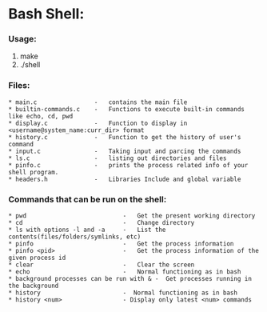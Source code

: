 # Bash Shell:

### Usage:
1. make
2. ./shell

### Files:
	* main.c 	            -	contains the main file
	* builtin-commands.c 	-	Functions to execute built-in commands like echo, cd, pwd
	* display.c 	        -	Function to display in <username@system_name:curr_dir> format
	* history.c 	        -	Function to get the history of user's command 
	* input.c 	            -	Taking input and parcing the commands 
	* ls.c 	                - 	listing out directories and files 
	* pinfo.c 	            -	prints the process related info of your shell program.
	* headers.h 	        - 	Libraries Include and global variable

### Commands that can be run on the shell:
	* pwd	                        -	Get the present working directory
	* cd                            -	Change directory
	* ls with options -l and -a     -	List the contents(files/folders/symlinks, etc)
	* pinfo             	        -	Get the process information
	* pinfo <pid>	                -	Get the process information of the given process id
	* clear	                        -	Clear the screen
    * echo                          -   Normal functioning as in bash
	* background processes can be run with & -	Get processes running in the background
    * history                       -  Normal functioning as in bash
    * history <num>                 - Display only latest <num> commands

